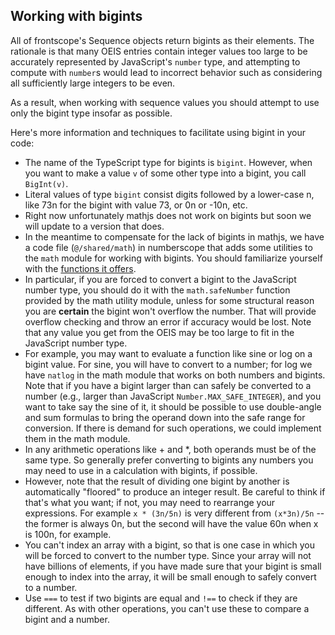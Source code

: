 ## Working with bigints

All of frontscope's Sequence objects return bigints as their elements. The
rationale is that many OEIS entries contain integer values too large to be
accurately represented by JavaScript's `number` type, and attempting to
compute with `number`s would lead to incorrect behavior such as considering
all sufficiently large integers to be even.

As a result, when working with sequence values you should attempt to use only
the bigint type insofar as possible.

Here's more information and techniques to facilitate using bigint in your
code:

-   The name of the TypeScript type for bigints is `bigint`. However, when you
    want to make a value `v` of some other type into a bigint, you call
    `BigInt(v)`.
-   Literal values of type `bigint` consist digits followed by a lower-case n,
    like 73n for the bigint with value 73, or 0n or -10n, etc.
-   Right now unfortunately mathjs does not work on bigints but soon we will
    update to a version that does.
-   In the meantime to compensate for the lack of bigints in mathjs, we have a
    code file (`@/shared/math`) in numberscope that adds some utilities to the
    `math` module for working with bigints. You should familiarize yourself
    with the [functions it offers](../src/shared/math.md).
-   In particular, if you are forced to convert a bigint to the JavaScript
    number type, you should do it with the `math.safeNumber` function provided
    by the math utility module, unless for some structural reason you are
    **certain** the bigint won't overflow the number. That will provide
    overflow checking and throw an error if accuracy would be lost. Note that
    any value you get from the OEIS may be too large to fit in the JavaScript
    number type.
-   For example, you may want to evaluate a function like sine or log on a
    bigint value. For sine, you will have to convert to a number; for log we
    have `natlog` in the math module that works on both numbers and bigints.
    Note that if you have a bigint larger than can safely be converted to a
    number (e.g., larger than JavaScript `Number.MAX_SAFE_INTEGER`), and you
    want to take say the sine of it, it should be possible to use double-angle
    and sum formulas to bring the operand down into the safe range for
    conversion. If there is demand for such operations, we could implement
    them in the math module.
-   In any arithmetic operations like + and \*, both operands must be of the
    same type. So generally prefer converting to bigints any numbers you may
    need to use in a calculation with bigints, if possible.
-   However, note that the result of dividing one bigint by another is
    automatically "floored" to produce an integer result. Be careful to think
    if that's what you want; if not, you may need to rearrange your
    expressions. For example `x * (3n/5n)` is very different from `(x*3n)/5n`
    -- the former is always 0n, but the second will have the value 60n when x
    is 100n, for example.
-   You can't index an array with a bigint, so that is one case in which you
    will be forced to convert to the number type. Since your array will not
    have billions of elements, if you have made sure that your bigint is small
    enough to index into the array, it will be small enough to safely convert
    to a number.
-   Use `===` to test if two bigints are equal and `!==` to check if they are
    different. As with other operations, you can't use these to compare a
    bigint and a number.
